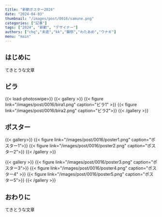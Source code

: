 ```yaml
---
title: "新歓ポスター2024"
date: "2024-04-03"
thumbnail: "/images/post/0016/samune.png"
categories: ["記事"]
tags: ["2024", "新歓", "デザイナー"]
authors: ["chq","未底","kk","獺祭","わたあめ","ウナギ"]
menu: "main"
---
```


## はじめに

てきとうな文章

## ビラ

{{< load-photoswipe>}}
{{< gallery >}}
    {{< figure link="/images/post/0016/bira1.png" caption="ビラ1" >}}
    {{< figure link="/images/post/0016/bira2.png" caption="ビラ2">}}
{{< /gallery >}}

## ポスター

{{< gallery>}}
    {{< figure link="/images/post/0016/poster1.png" caption="ポスター1">}}
    {{< figure link="/images/post/0016/poster2.png" caption="ポスター2">}}
{{< /gallery >}}

{{< gallery >}}
    {{< figure link="/images/post/0016/poster3.png" caption="ポスター3">}}
    {{< figure link="/images/post/0016/poster4.png" caption="ポスター4" >}}
    {{< figure link="/images/post/0016/poster5.png" caption="ポスター5">}}
{{< /gallery >}}

## おわりに

てきとうな文章